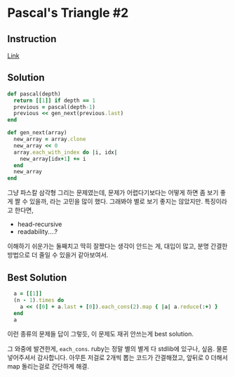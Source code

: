 # Pascal's Triangle #2
## Instruction
[Link](http://www.codewars.com/kata/52945ce49bb38560fe0001d9)

## Solution

```ruby
def pascal(depth)
  return [[1]] if depth == 1
  previous = pascal(depth-1)
  previous << gen_next(previous.last)
end

def gen_next(array)
  new_array = array.clone
  new_array << 0
  array.each_with_index do |i, idx|
    new_array[idx+1] += i
  end
  new_array
end
```

그냥 파스칼 삼각형 그리는 문제였는데, 문제가 어렵다기보다는 어떻게 하면 좀 보기 좋게 짤 수 있을까, 라는 고민을 많이 했다. 그래봐야 별로 보기 좋지는 않았지만. 특징이라고 한다면,

 * head-recursive
 * readability....?

이해하기 쉬운가는 둘째치고 딱히 잘짰다는 생각이 안드는 게, 대입이 많고, 분명 간결한 방법으로 더 줄일 수 있을거 같아보여서.

## Best Solution

```ruby
  a = [[1]]
  (n - 1).times do
    a << ([0] + a.last + [0]).each_cons(2).map { |a| a.reduce(:+) }
  end
  a
```

이런 종류의 문제들 답이 그렇듯, 이 문제도 재귀 안쓰는게 best solution.

그 와중에 발견한게, `each_cons`. ruby는 정말 별의 별게 다 stdlib에 있구나, 싶음. 물론 넣어주셔서 감사합니다. 아무튼 저걸로 2개씩 뽑는 코드가 간결해졌고, 앞뒤로 0 더해서 map 돌리는걸로 간단하게 해결.
